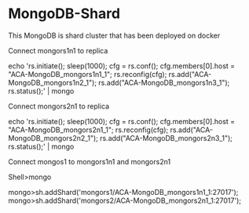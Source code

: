 # MongoDB-Shard
This MongoDB is shard cluster that has been deployed on docker

Connect mongors1n1 to replica

echo 'rs.initiate(); sleep(1000); cfg = rs.conf(); cfg.members[0].host = "ACA-MongoDB_mongors1n1_1"; rs.reconfig(cfg); rs.add("ACA-MongoDB_mongors1n2_1"); rs.add("ACA-MongoDB_mongors1n3_1"); rs.status();' | mongo

Connect mongors2n1 to replica

echo 'rs.initiate(); sleep(1000); cfg = rs.conf(); cfg.members[0].host = "ACA-MongoDB_mongors2n1_1"; rs.reconfig(cfg); rs.add("ACA-MongoDB_mongors2n2_1"); rs.add("ACA-MongoDB_mongors2n3_1"); rs.status();' | mongo

Connect mongos1 to mongors1n1 and mongors2n1

Shell>mongo

mongo>sh.addShard('mongors1/ACA-MongoDB_mongors1n1_1:27017'); 
mongo>sh.addShard('mongors2/ACA-MongoDB_mongors2n1_1:27017'); 
